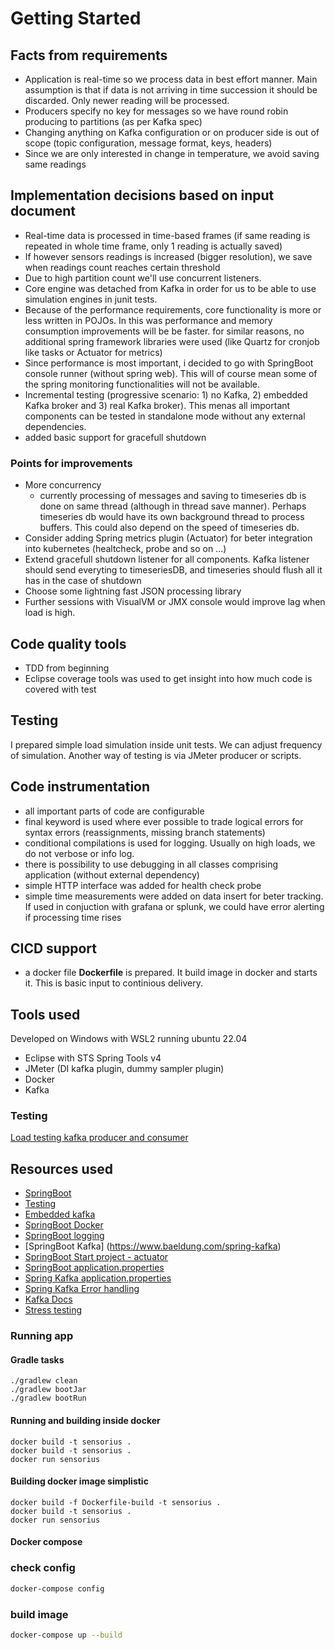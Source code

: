 # Getting Started

## Facts from requirements

- Application is real-time so we process data in best effort manner. Main assumption is that if data  is not arriving in time succession it should be discarded. Only newer reading will be processed.
- Producers specify no key for messages so we have round robin producing to partitions (as per Kafka spec)
- Changing anything on Kafka configuration or on producer side is out of scope (topic configuration, message format, keys, headers)
- Since we are only interested in change in temperature, we avoid saving same readings 

## Implementation decisions based on input document

- Real-time data is processed in time-based frames (if same reading is repeated in whole time frame, only 1 reading is actually saved)
- If however sensors readings is increased (bigger resolution), we save when readings count reaches certain threshold
- Due to high partition count we'll use concurrent listeners.
- Core engine was detached from Kafka in order for us to be able to use simulation engines in junit tests.
- Because of the performance requirements, core functionality is more or less written in POJOs. In this was performance and memory consumption improvements will be be faster.
  for similar reasons, no additional spring framework libraries were used (like Quartz for cronjob like tasks or Actuator for metrics)
- Since performance is most important, i decided to go with SpringBoot console runner  (without spring web). This will of course mean some of the spring monitoring functionalities will not be available.
- Incremental testing (progressive scenario: 1) no Kafka, 2) embedded Kafka broker and 3) real Kafka broker). This menas all important components can be tested in standalone mode without any external dependencies.
- added basic support for gracefull shutdown

###  Points for improvements 

- More concurrency
	- currently processing of messages and saving to timeseries db is done on same thread (although in thread save manner). Perhaps timeseries db would have its own background thread to process buffers. This could also depend on the speed of timeseries db.
- Consider adding Spring metrics plugin (Actuator) for beter integration into kubernetes (healtcheck, probe and so on ...)
- Extend gracefull shutdown listener for all components. Kafka listener should send everyting to timeseriesDB, and timeseries should flush all it has in the case of shutdown
- Choose some lightning fast JSON processing library
- Further sessions with VisualVM or JMX console would improve lag when load is high.

## Code quality tools

- TDD from beginning
- Eclipse coverage tools was used to get insight into how much code is covered with test

## Testing

I prepared simple load simulation inside unit tests. We can adjust frequency of simulation. Another way of testing is via JMeter producer or scripts.

## Code instrumentation

- all important parts of code are configurable
- final keyword is used where ever possible to trade logical errors for syntax errors  (reassignments, missing branch statements)
- conditional compilations is used for logging. Usually on high loads, we do not verbose or info log.
- there is possibility to use debugging in all classes comprising application (without external dependency)
- simple HTTP interface was added for health check probe
- simple time measurements were added on data insert for beter tracking. If used in conjuction with grafana or splunk, we could have error alerting if processing time rises

## CICD support 

- a docker file **Dockerfile** is prepared. It build image in docker and starts it. This is basic input to continious delivery.

## Tools used

Developed on Windows with WSL2 running ubuntu 22.04

- Eclipse with STS Spring Tools v4
- JMeter (DI kafka plugin, dummy sampler plugin)
- Docker 
- Kafka 

### Testing

[Load testing kafka producer and consumer](https://www.blazemeter.com/blog/kafka-testing)

## Resources used

- [SpringBoot](https://spring.io/guides/gs/spring-boot)
- [Testing](https://docs.spring.io/spring-kafka/reference/testing.html)
- [Embedded kafka](https://docs.spring.io/spring-kafka/reference/testing.html#embedded-kafka-annotation)
- [SpringBoot Docker](https://medium.com/@bubu.tripathy/dockerizing-your-spring-boot-application-75bf2c6568d0)
- [SpringBoot logging](https://www.baeldung.com/spring-boot-logging)
- [SpringBoot Kafka] (https://www.baeldung.com/spring-kafka)
- [SpringBoot Start project - actuator](https://spring.io/guides/gs/spring-boot)
- [SpringBoot application.properties](https://docs.spring.io/spring-boot/docs/current/reference/html/application-properties.html)
- [Spring Kafka application.properties](https://gist.github.com/geunho/77f3f9a112ea327457353aa407328771)
- [Spring Kafka Error handling](https://medium.com/javarevisited/robust-kafka-consumer-error-handling-on-a-spring-boot-3-application-6fc95e92c956)
- [Kafka Docs](https://kafka.apache.org/0110/javadoc/org/apache/kafka/clients/consumer/KafkaConsumer.html#assign(java.util.Collection))
- [Stress testing](https://www.blazemeter.com/blog/kafka-testing)

### Running app

#### Gradle tasks

```
./gradlew clean
./gradlew bootJar
./gradlew bootRun
```

#### Running and building inside docker

```
docker build -t sensorius .
docker build -t sensorius .
docker run sensorius
```

#### Building docker image simplistic

```
docker build -f Dockerfile-build -t sensorius .
docker build -t sensorius .
docker run sensorius
```

#### Docker compose

### check config

```bash
docker-compose config
```

### build image
```bash
docker-compose up --build
```